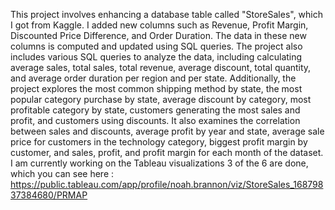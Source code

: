 This project involves enhancing a database table called "StoreSales", which I got from Kaggle. I added new columns such as Revenue, Profit Margin, Discounted Price Difference, and Order Duration. 
The data in these new columns is computed and updated using SQL queries. The project also includes various SQL queries to analyze the data, including calculating average sales, total sales, total revenue, 
average discount, total quantity, and average order duration per region and per state. Additionally, the project explores the most common shipping method by state, 
the most popular category purchase by state, average discount by category, most profitable category by state, customers generating the most sales and profit, and customers using discounts. 
It also examines the correlation between sales and discounts, average profit by year and state, average sale price for customers in the technology category, biggest profit margin by customer, 
and sales, profit, and profit margin for each month of the dataset. I am currently working on the Tableau visualizations 3 of the 6 are done, which you can see here : 
https://public.tableau.com/app/profile/noah.brannon/viz/StoreSales_16879837384680/PRMAP

